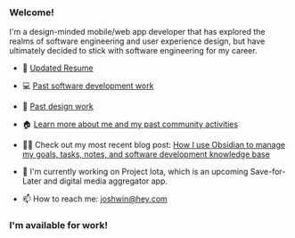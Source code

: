 ### Welcome!

I'm a design-minded mobile/web app developer that has explored the realms of software engineering and user experience design, but have ultimately decided to stick with software engineering for my career.

- 💼   [Updated Resume](https://drive.google.com/file/d/1GedxnArumThbqqoBAC8Yoy_S5L5pAR4m/view?usp=sharing)

- 💻   [Past software development work](https://joshwin.dev/past-dev-work.html)

- 🔬   [Past design work](https://joshwin.dev/past-design-work.html)

- 🏠   [Learn more about me and my past community activities](https://joshwin.dev/about.html)

- ✍🏾   Check out my most recent blog post: [How I use Obsidian to manage my goals, tasks, notes, and software development knowledge base](https://joshwin.imprint.to/post/how-i-use-obsidian-to-manage-my-goals-tasks-notes-and-software-development-knowledge-base)

- 🔭   I'm currently working on Project Iota, which is an upcoming Save-for-Later and digital media aggregator app.

- 📫   How to reach me: joshwin@hey.com

### I'm available for work!


